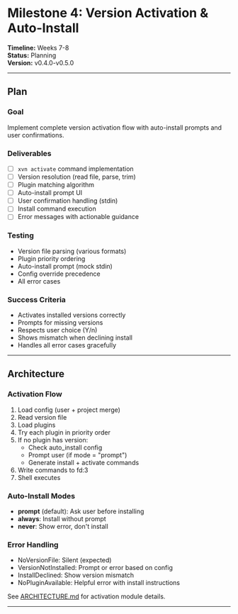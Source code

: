 # Milestone 4: Version Activation & Auto-Install

**Timeline:** Weeks 7-8  
**Status:** Planning  
**Version:** v0.4.0-v0.5.0

---

## Plan

### Goal

Implement complete version activation flow with auto-install prompts and user confirmations.

### Deliverables

- [ ] `xvn activate` command implementation
- [ ] Version resolution (read file, parse, trim)
- [ ] Plugin matching algorithm
- [ ] Auto-install prompt UI
- [ ] User confirmation handling (stdin)
- [ ] Install command execution
- [ ] Error messages with actionable guidance

### Testing

- Version file parsing (various formats)
- Plugin priority ordering
- Auto-install prompt (mock stdin)
- Config override precedence
- All error cases

### Success Criteria

- Activates installed versions correctly
- Prompts for missing versions
- Respects user choice (Y/n)
- Shows mismatch when declining install
- Handles all error cases gracefully

---

## Architecture

### Activation Flow

1. Load config (user + project merge)
2. Read version file
3. Load plugins
4. Try each plugin in priority order
5. If no plugin has version:
   - Check auto_install config
   - Prompt user (if mode = "prompt")
   - Generate install + activate commands
6. Write commands to fd:3
7. Shell executes

### Auto-Install Modes

- **prompt** (default): Ask user before installing
- **always**: Install without prompt
- **never**: Show error, don't install

### Error Handling

- NoVersionFile: Silent (expected)
- VersionNotInstalled: Prompt or error based on config
- InstallDeclined: Show version mismatch
- NoPluginAvailable: Helpful error with install instructions

See [ARCHITECTURE.md](../ARCHITECTURE.md#component-architecture) for activation module details.

---

